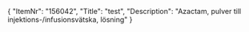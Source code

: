 {
  "ItemNr": "156042",
  "Title": "test",
  "Description": "Azactam, pulver till injektions-/infusionsvätska, lösning"
}